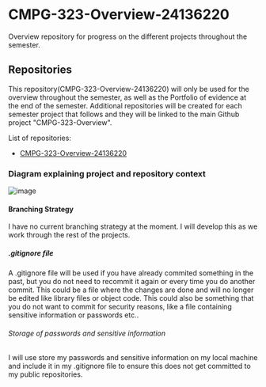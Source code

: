 # CMPG-323-Overview-24136220
Overview repository for progress on the different projects throughout the semester.

## Repositories
This repository(CMPG-323-Overview-24136220) will only be used for the overview throughout the semester, as well as the Portfolio of evidence at the end of the semester.
Additional repositories will be created for each semester project that follows and they will be linked to the main Github project "CMPG-323-Overview". 

List of repositories:
- <a href="https://github.com/AshPrins/CMPG-323-Overview-24136220" target="_blank">CMPG-323-Overview-24136220</a>

### Diagram explaining project and repository context
![image](https://user-images.githubusercontent.com/110819017/185356268-e545ac2a-a9a4-42e9-9546-832492f191ff.png)

#### Branching Strategy
I have no current branching strategy at the moment. I will develop this as we work through the rest of the projects.

##### .gitignore file
A .gitignore file will be used if you have already commited something in the past, but you do not need to recommit it again or every time you do another commit. This could be a file where the changes are done and will no longer be edited like library files or object code. This could also be something that you do not want to commit for security reasons, like a file containing sensitive information or passwords etc..

###### Storage of passwords and sensitive information
I will use store my passwords and sensitive information on my local machine and include it in my .gitignore file to ensure this does not get committed to my public repositories.
